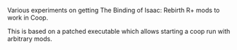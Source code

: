 Various experiments on getting The Binding of Isaac: Rebirth R+ mods to work in Coop.

This is based on a patched executable which allows starting a coop run with arbitrary mods.
